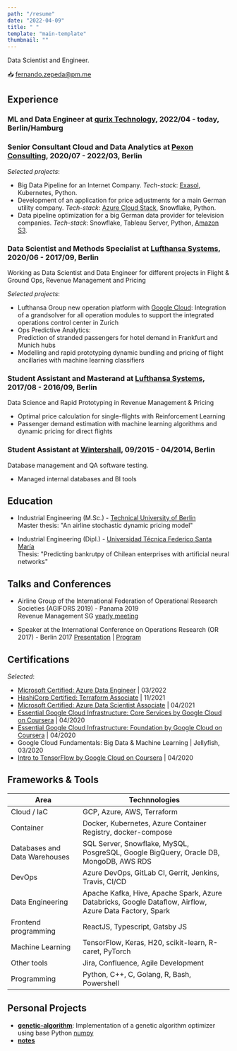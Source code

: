 ```yaml
---
path: "/resume"
date: "2022-04-09"
title: " "
template: "main-template"
thumbnail: ""
---
```


Data Scientist and Engineer.

:inbox_tray: <fernando.zepeda@pm.me>

## Experience

### ML and Data Engineer at [qurix Technology](https://www.qurix.tech), 2022/04 - today, Berlin/Hamburg

### Senior Consultant Cloud and Data Analytics at [Pexon Consulting](https://pexon-consulting.de/), 2020/07 - 2022/03, Berlin

*Selected projects*:

- Big Data Pipeline for an Internet Company. *Tech-stack*: [Exasol](https://www.exasol.com), Kubernetes, Python.
- Development of an application for price adjustments for a main German utility company. *Tech-stack*: [Azure Cloud Stack](https://azure.microsoft.com/en-us/), Snowflake, Python.  
- Data pipeline optimization for a big German data provider for television companies. *Tech-stack*: Snowflake, Tableau Server, Python, [Amazon S3](https://aws.amazon.com/s3/?nc2=h_ql_prod_fs_s3).

### Data Scientist and Methods Specialist at [Lufthansa Systems](https://www.lhsystems.com/), 2020/06 - 2017/09, Berlin

Working as Data Scientist and Data Engineer for different projects in Flight & Ground Ops, Revenue Management and Pricing

*Selected projects*:

- Lufthansa Group new operation platform with [Google Cloud](https://cloud.google.com/):
Integration of a grandsolver for all operation modules to support the integrated operations control center in Zurich
- Ops Predictive Analytics:  
 Prediction of stranded passengers for hotel demand in Frankfurt and Munich hubs
- Modelling and rapid prototyping dynamic bundling and pricing of flight ancillaries with machine learning classifiers

### Student Assistant and Masterand at [Lufthansa Systems](https://www.lhsystems.com/), 2017/08 - 2016/09, Berlin

Data Science and Rapid Prototyping in Revenue Management & Pricing

- Optimal price calculation for single-flights with Reinforcement Learning
- Passenger demand estimation with machine learning algorithms and dynamic pricing for direct flights

### Student Assistant at [Wintershall](https://wintershalldea.com/en), 09/2015 - 04/2014, Berlin

Database management and QA software testing.

- Managed internal databases and BI tools

## Education

- <span class="colored-text_1"> Industrial Engineering (M.Sc.)</span> - [Technical University of Berlin](https://www.tu-berlin.de/menue/home/)  
Master thesis: "An airline stochastic dynamic pricing model"

- <span class="colored-text_1"> Industrial Engineering (Dipl.)</span> - [Universidad Técnica Federico Santa María](https://www.usm.cl/)  
Thesis: "Predicting bankrutpy of Chilean enterprises with artificial neural networks"

## Talks and Conferences

- Airline Group of the International Federation of Operational Research Societies (<span class="colored-text_1">AGIFORS 2019</span>) - Panama 2019  
Revenue Management SG [yearly meeting](https://agifors.org/rm-2019)

- Speaker at the International Conference on Operations Research (<span class="colored-text_1">OR 2017</span>) - Berlin 2017 [Presentation](https://www.dropbox.com/s/h7vtkc215zh3r43/OR_2017.pdf?dl=0) | [Program](https://www.euro-online.org/conf/admin/tmp/program-gor2017.pdf)

## Certifications

*Selected*:

- [Microsoft Certified: Azure Data Engineer](https://www.credly.com/badges/1a4866ef-1c92-48fe-9af4-c49c28617bf5?source=linked_in_profile) | 03/2022
- [HashiCorp Certified: Terraform Associate](https://www.credly.com/badges/4b572995-9eaa-47d7-8c5b-25c8464b8861) | 11/2021
- [Microsoft Certified: Azure Data Scientist Associate](https://www.credly.com/badges/80d35358-f45f-4fa4-92d1-54f3289b488e?source=linked_in_profile) | 04/2021
- [Essential Google Cloud Infrastructure: Core Services by Google Cloud on Coursera](https://www.coursera.org/account/accomplishments/records/W2ZTKPJ8QG4D) | 04/2020
- [Essential Google Cloud Infrastructure: Foundation by Google Cloud on Coursera](https://www.coursera.org/account/accomplishments/records/N7W6UZCUCHY6) | 04/2020
- Google Cloud Fundamentals: Big Data & Machine Learning | Jellyfish, 03/2020
- [Intro to TensorFlow by Google Cloud on Coursera](https://www.coursera.org/account/accomplishments/records/B7SLNSP8BY9U) | 04/2020

## Frameworks & Tools

| Area                                                              | Technnologies                                                                                           |
|-------------------------------------------------------------------|---------------------------------------------------------------------------------------------------------|
| <span class="colored-text_1">Cloud / IaC</span>                   | GCP, Azure, AWS, Terraform |
| <span class="colored-text_1">Container</span>                     | Docker, Kubernetes, Azure Container Registry, docker-compose                                            |
| <span class="colored-text_1">Databases and Data Warehouses</span> | SQL Server, Snowflake, MySQL, PosgreSQL, Google BigQuery, Oracle DB, MongoDB, AWS RDS                   |
| <span class="colored-text_1">DevOps</span>                        | Azure DevOps, GitLab CI, Gerrit, Jenkins, Travis, CI/CD                                                 |
| <span class="colored-text_1">Data Engineering</span>              | Apache Kafka, Hive, Apache Spark, Azure Databricks, Google Dataflow, Airflow, Azure Data Factory, Spark |
| <span class="colored-text_1">Frontend programming</span>          | ReactJS, Typescript, Gatsby JS                                                                          |
| <span class="colored-text_1">Machine Learning</span>              | TensorFlow, Keras, H20, scikit-learn, R-caret, PyTorch                                                  |
| <span class="colored-text_1">Other tools</span>                   | Jira, Confluence, Agile Development                                                                     |
| <span class="colored-text_1">Programming</span>                   | Python, C++, C, Golang, R, Bash, Powershell                                                             |

## Personal Projects

- **[genetic-algorithm](https://github.com/Fmrhj/genetic-algorithm)**: Implementation of a genetic algorithm optimizer using base Python [numpy](https://numpy.org/)
- **[notes](https://www.fernandozepeda.io/notes)**
